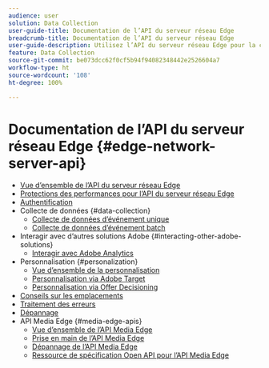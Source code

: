 ```yaml
---
audience: user
solution: Data Collection
user-guide-title: Documentation de l’API du serveur réseau Edge
breadcrumb-title: Documentation de l’API du serveur réseau Edge
user-guide-description: Utilisez l’API du serveur réseau Edge pour la collecte de données, la personnalisation, la publicité et les cas d’utilisation marketing avec les services Experience Cloud ou Experience Platform Edge.
feature: Data Collection
source-git-commit: be073dcc62f0cf5b94f94082348442e2526604a7
workflow-type: ht
source-wordcount: '108'
ht-degree: 100%

---
```



# Documentation de l’API du serveur réseau Edge {#edge-network-server-api}


* [Vue d’ensemble de l’API du serveur réseau Edge](overview.md)
* [Protections des performances pour l’API du serveur réseau Edge](guardrails.md)
* [Authentification](authentication.md)
* Collecte de données {#data-collection}
   * [Collecte de données d’événement unique](interactive-data-collection.md)
   * [Collecte de données d’événement batch](non-interactive-data-collection.md)
* Interagir avec d’autres solutions Adobe {#interacting-other-adobe-solutions}
   * [Interagir avec Adobe Analytics](interacting-adobe-analytics.md)
* Personnalisation {#personalization}
   * [Vue d’ensemble de la personnalisation](personalization-overview.md)
   * [Personnalisation via Adobe Target](personalization-target.md)
   * [Personnalisation via Offer Decisioning](personalization-offer-decisioning.md)
* [Conseils sur les emplacements](location-hints.md)
* [Traitement des erreurs](error-handling.md)
* [Dépannage](troubleshooting.md)
* API Media Edge {#media-edge-apis}
   * [Vue d’ensemble de l’API Media Edge](media-edge-api/overview.md)
   * [Prise en main de l’API Media Edge](media-edge-api/getting-started.md)
   * [Dépannage de l’API Media Edge](media-edge-api/troubleshooting.md)
   * [Ressource de spécification Open API pour l’API Media Edge](media-edge-api/swagger.md)